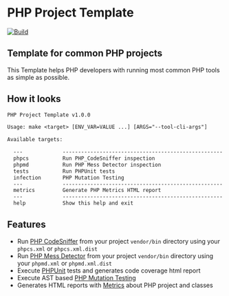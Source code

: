 # PHP Project Template

[![Build][actions badge]][actions link]

## Template for common PHP projects

This Template helps PHP developers with running most common PHP tools as simple as possible.

## How it looks

```txt
PHP Project Template v1.0.0

Usage: make <target> [ENV_VAR=VALUE ...] [ARGS="--tool-cli-args"]

Available targets:

  ---             ----------------------------------------------------
  phpcs           Run PHP_CodeSniffer inspection
  phpmd           Run PHP Mess Detector inspection
  tests           Run PHPUnit tests
  infection       PHP Mutation Testing
  ---             ----------------------------------------------------
  metrics         Generate PHP Metrics HTML report
  ---             ----------------------------------------------------
  help            Show this help and exit
```

## Features

- Run [PHP CodeSniffer][phpcs link] from your project `vendor/bin` directory using your `phpcs.xml` or `phpcs.xml.dist`
- Run [PHP Mess Detector][phpmd link] from your project `vendor/bin` directory using your `phpmd.xml` or `phpmd.xml.dist`
- Execute [PHPUnit][phpunit link] tests and generates code coverage html report
- Execute AST based [PHP Mutation Testing][infection link]
- Generates HTML reports with [Metrics][metrics link] about PHP project and classes


<!-- All external links should be here -->

[actions badge]:    https://github.com/AlexNDRmac/php-project-template/actions/workflows/main.yml/badge.svg
[actions link]:     https://github.com/AlexNDRmac/php-project-template/actions/workflows/main.yml
[phpcs link]:       https://github.com/squizlabs/PHP_CodeSniffer
[phpmd link]:       https://github.com/phpmd/phpmd
[phpunit link]:     https://github.com/sebastianbergmann/phpunit
[infection link]:   https://github.com/infection/infection
[metrics link]:     https://github.com/phpmetrics/PhpMetrics
